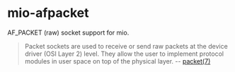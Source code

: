 mio-afpacket
============

AF_PACKET (raw) socket support for mio.

> Packet sockets are used to receive or send raw packets at the device
> driver (OSI Layer 2) level.  They allow the user to implement
> protocol modules in user space on top of the physical layer.
  -- [packet(7)](http://man7.org/linux/man-pages/man7/packet.7.html)